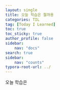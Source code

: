 ```yaml
---
layout: single
title: 오늘 학습은 뭘까용 
categories: TIL
tag: [Today I Learned]
toc: true
toc_sticky: true
author_profile: false
sidebar:
    nav: "docs"
search: true
sidebar:
    nav: "counts"
typora-root-url: ../
---
```

  오늘 학습은